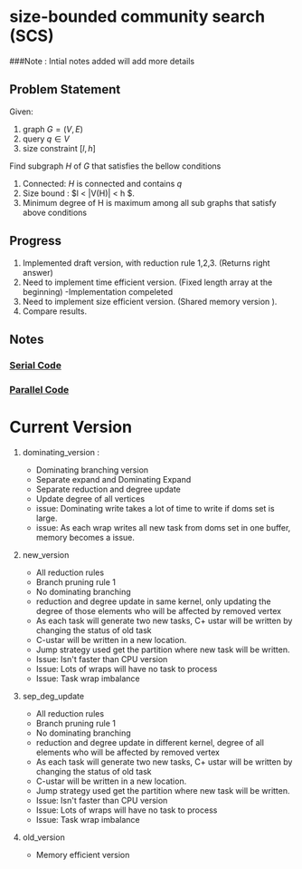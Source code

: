# size-bounded community search (SCS)

###Note : Intial notes added will add more details 


## Problem Statement

Given:
1. graph $G = (V,E)$
2. query $q \in V$ 
3. size constraint $[l,h]$

Find subgraph $H$ of $G$ that satisfies the bellow conditions
1. Connected: $H$ is connected and contains $q$
2. Size bound : $l < |V(H)| < h $.
3. Minimum degree of H is maximum among all sub graphs that satisfy above conditions

## Progress

1. Implemented draft version, with reduction rule 1,2,3. (Returns right answer)
2. Need to implement time efficient version. (Fixed length array at the beginning) -Implementation compeleted 
3. Need to implement size efficient version. (Shared memory version ).
4. Compare results. 

## Notes

### [Serial Code ](SerialCode.md)


### [Parallel Code ](ParallelCode.md)


# Current Version 
1. dominating_version : 
    - Dominating branching version 
    - Separate expand and Dominating Expand
    - Separate reduction and degree update
    - Update degree of all vertices
    - issue: Dominating write takes a lot of time to write if doms set is large.
    - issue: As each wrap writes all new task from doms set in one buffer, memory becomes a issue.

2. new_version
    - All reduction rules
    - Branch pruning rule 1
    - No dominating branching 
    - reduction and degree update in same kernel, only updating the degree of those elements who will be affected by removed vertex
    - As each task will generate two new tasks, C+ ustar will be written by changing the status of old task
    - C-ustar will be written in a new location.
    - Jump strategy used get the partition where new task will be written. 
    - Issue: Isn't faster than CPU version 
    - Issue: Lots of wraps will have no task to process
    - Issue: Task wrap imbalance
3. sep_deg_update
    - All reduction rules
    - Branch pruning rule 1
    - No dominating branching 
    - reduction and degree update in different kernel, degree of all elements who will be affected by removed vertex
    - As each task will generate two new tasks, C+ ustar will be written by changing the status of old task
    - C-ustar will be written in a new location.
    - Jump strategy used get the partition where new task will be written. 
    - Issue: Isn't faster than CPU version 
    - Issue: Lots of wraps will have no task to process
    - Issue: Task wrap imbalance

3. old_version
    - Memory efficient version 
  








